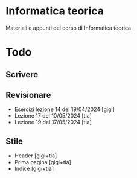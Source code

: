 # Informatica teorica

Materiali e appunti del corso di Informatica teorica

# Todo

## Scrivere

## Revisionare

- Esercizi lezione 14 del 19/04/2024 [gigi]
- Lezione 17 del 10/05/2024 [tia]
- Lezione 19 del 17/05/2024 [tia]

## Stile

- Header [gigi+tia]
- Prima pagina [gigi+tia]
- Indice [gigi+tia]
